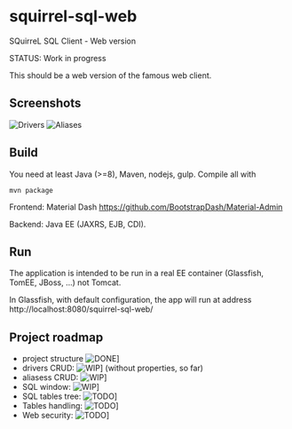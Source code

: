 # squirrel-sql-web
SQuirreL SQL Client - Web version

STATUS: Work in progress


This should be a web version of the famous web client.

Screenshots
----------
![Drivers](https://i.postimg.cc/9DfwVs8t/drivers.png)
![Aliases](https://i.postimg.cc/vchxJGzZ/aliases.png)

Build
-----
You need at least Java (>=8), Maven, nodejs, gulp. Compile all with

    mvn package

Frontend: Material Dash https://github.com/BootstrapDash/Material-Admin

Backend: Java EE (JAXRS, EJB, CDI).


Run
---
The application is intended to be run in a real EE container (Glassfish, TomEE, JBoss, ...) not Tomcat.

In Glassfish, with default configuration, the app will run at address http://localhost:8080/squirrel-sql-web/


Project roadmap
---------------

- project structure ![DONE](https://img.shields.io/badge/Status-Done-green.svg)]
- drivers CRUD: ![WIP](https://img.shields.io/badge/Status-WorkInProgress-yellow.svg)] (without properties, so far)
- aliasess CRUD: ![WIP](https://img.shields.io/badge/Status-WorkInProgress-yellow.svg)]
- SQL window: ![WIP](https://img.shields.io/badge/Status-WorkInProgress-yellow.svg)]
- SQL tables tree: ![TODO](https://img.shields.io/badge/Status-ToDo-red.svg)]
- Tables handling: ![TODO](https://img.shields.io/badge/Status-ToDo-red.svg)]
- Web security: ![TODO](https://img.shields.io/badge/Status-ToDo-red.svg)]
